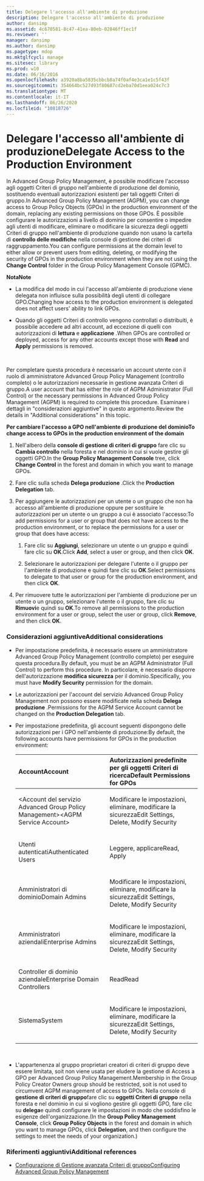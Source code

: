 ```yaml
---
title: Delegare l'accesso all'ambiente di produzione
description: Delegare l'accesso all'ambiente di produzione
author: dansimp
ms.assetid: 4c670581-8c47-41ea-80eb-02846ff1ec1f
ms.reviewer: ''
manager: dansimp
ms.author: dansimp
ms.pagetype: mdop
ms.mktglfcycl: manage
ms.sitesec: library
ms.prod: w10
ms.date: 06/16/2016
ms.openlocfilehash: a3920a8ba5835cbbcb8a74f0af4e3ca1e1c5f43f
ms.sourcegitcommit: 354664bc527d93f80687cd2eba70d1eea024c7c3
ms.translationtype: MT
ms.contentlocale: it-IT
ms.lasthandoff: 06/26/2020
ms.locfileid: "10818726"
---
```

# <span data-ttu-id="6d0c3-103">Delegare l'accesso all'ambiente di produzione</span><span class="sxs-lookup"><span data-stu-id="6d0c3-103">Delegate Access to the Production Environment</span></span>


<span data-ttu-id="6d0c3-104">In Advanced Group Policy Management, è possibile modificare l'accesso agli oggetti Criteri di gruppo nell'ambiente di produzione del dominio, sostituendo eventuali autorizzazioni esistenti per tali oggetti Criteri di gruppo.</span><span class="sxs-lookup"><span data-stu-id="6d0c3-104">In Advanced Group Policy Management (AGPM), you can change access to Group Policy Objects (GPOs) in the production environment of the domain, replacing any existing permissions on those GPOs.</span></span> <span data-ttu-id="6d0c3-105">È possibile configurare le autorizzazioni a livello di dominio per consentire o impedire agli utenti di modificare, eliminare o modificare la sicurezza degli oggetti Criteri di gruppo nell'ambiente di produzione quando non usano la cartella di **controllo delle modifiche** nella console di gestione dei criteri di raggruppamento.</span><span class="sxs-lookup"><span data-stu-id="6d0c3-105">You can configure permissions at the domain level to either allow or prevent users from editing, deleting, or modifying the security of GPOs in the production environment when they are not using the **Change Control** folder in the Group Policy Management Console (GPMC).</span></span>

**<span data-ttu-id="6d0c3-106">Nota</span><span class="sxs-lookup"><span data-stu-id="6d0c3-106">Note</span></span>**  
-   <span data-ttu-id="6d0c3-107">La modifica del modo in cui l'accesso all'ambiente di produzione viene delegata non influisce sulla possibilità degli utenti di collegare GPO.</span><span class="sxs-lookup"><span data-stu-id="6d0c3-107">Changing how access to the production environment is delegated does not affect users' ability to link GPOs.</span></span>

-   <span data-ttu-id="6d0c3-108">Quando gli oggetti Criteri di controllo vengono controllati o distribuiti, è possibile accedere ad altri account, ad eccezione di quelli con autorizzazioni di **lettura** e **applicazione** .</span><span class="sxs-lookup"><span data-stu-id="6d0c3-108">When GPOs are controlled or deployed, access for any other accounts except those with **Read** and **Apply** permissions is removed.</span></span>

 

<span data-ttu-id="6d0c3-109">Per completare questa procedura è necessario un account utente con il ruolo di amministratore Advanced Group Policy Management (controllo completo) o le autorizzazioni necessarie in gestione avanzata Criteri di gruppo.</span><span class="sxs-lookup"><span data-stu-id="6d0c3-109">A user account that has either the role of AGPM Administrator (Full Control) or the necessary permissions in Advanced Group Policy Management (AGPM) is required to complete this procedure.</span></span> <span data-ttu-id="6d0c3-110">Esaminare i dettagli in "considerazioni aggiuntive" in questo argomento.</span><span class="sxs-lookup"><span data-stu-id="6d0c3-110">Review the details in "Additional considerations" in this topic.</span></span>

**<span data-ttu-id="6d0c3-111">Per cambiare l'accesso a GPO nell'ambiente di produzione del dominio</span><span class="sxs-lookup"><span data-stu-id="6d0c3-111">To change access to GPOs in the production environment of the domain</span></span>**

1.  <span data-ttu-id="6d0c3-112">Nell'albero della **console di gestione di criteri di gruppo** fare clic su **Cambia controllo** nella foresta e nel dominio in cui si vuole gestire gli oggetti GPO.</span><span class="sxs-lookup"><span data-stu-id="6d0c3-112">In the **Group Policy Management Console** tree, click **Change Control** in the forest and domain in which you want to manage GPOs.</span></span>

2.  <span data-ttu-id="6d0c3-113">Fare clic sulla scheda **Delega produzione** .</span><span class="sxs-lookup"><span data-stu-id="6d0c3-113">Click the **Production Delegation** tab.</span></span>

3.  <span data-ttu-id="6d0c3-114">Per aggiungere le autorizzazioni per un utente o un gruppo che non ha accesso all'ambiente di produzione oppure per sostituire le autorizzazioni per un utente o un gruppo a cui è associato l'accesso:</span><span class="sxs-lookup"><span data-stu-id="6d0c3-114">To add permissions for a user or group that does not have access to the production environment, or to replace the permissions for a user or group that does have access:</span></span>

    1.  <span data-ttu-id="6d0c3-115">Fare clic su **Aggiungi**, selezionare un utente o un gruppo e quindi fare clic su **OK**.</span><span class="sxs-lookup"><span data-stu-id="6d0c3-115">Click **Add**, select a user or group, and then click **OK**.</span></span>

    2.  <span data-ttu-id="6d0c3-116">Selezionare le autorizzazioni per delegare l'utente o il gruppo per l'ambiente di produzione e quindi fare clic su **OK**.</span><span class="sxs-lookup"><span data-stu-id="6d0c3-116">Select permissions to delegate to that user or group for the production environment, and then click **OK**.</span></span>

4.  <span data-ttu-id="6d0c3-117">Per rimuovere tutte le autorizzazioni per l'ambiente di produzione per un utente o un gruppo, selezionare l'utente o il gruppo, fare clic su **Rimuovi**e quindi su **OK**.</span><span class="sxs-lookup"><span data-stu-id="6d0c3-117">To remove all permissions to the production environment for a user or group, select the user or group, click **Remove**, and then click **OK**.</span></span>

### <span data-ttu-id="6d0c3-118">Considerazioni aggiuntive</span><span class="sxs-lookup"><span data-stu-id="6d0c3-118">Additional considerations</span></span>

-   <span data-ttu-id="6d0c3-119">Per impostazione predefinita, è necessario essere un amministratore Advanced Group Policy Management (controllo completo) per eseguire questa procedura.</span><span class="sxs-lookup"><span data-stu-id="6d0c3-119">By default, you must be an AGPM Administrator (Full Control) to perform this procedure.</span></span> <span data-ttu-id="6d0c3-120">In particolare, è necessario disporre dell'autorizzazione **modifica sicurezza** per il dominio.</span><span class="sxs-lookup"><span data-stu-id="6d0c3-120">Specifically, you must have **Modify Security** permission for the domain.</span></span>

-   <span data-ttu-id="6d0c3-121">Le autorizzazioni per l'account del servizio Advanced Group Policy Management non possono essere modificate nella scheda **Delega produzione** .</span><span class="sxs-lookup"><span data-stu-id="6d0c3-121">Permissions for the AGPM Service Account cannot be changed on the **Production Delegation** tab.</span></span>

-   <span data-ttu-id="6d0c3-122">Per impostazione predefinita, gli account seguenti dispongono delle autorizzazioni per i GPO nell'ambiente di produzione:</span><span class="sxs-lookup"><span data-stu-id="6d0c3-122">By default, the following accounts have permissions for GPOs in the production environment:</span></span>

    <table>
    <colgroup>
    <col width="50%" />
    <col width="50%" />
    </colgroup>
    <thead>
    <tr class="header">
    <th align="left"><span data-ttu-id="6d0c3-123">Account</span><span class="sxs-lookup"><span data-stu-id="6d0c3-123">Account</span></span></th>
    <th align="left"><span data-ttu-id="6d0c3-124">Autorizzazioni predefinite per gli oggetti Criteri di ricerca</span><span class="sxs-lookup"><span data-stu-id="6d0c3-124">Default Permissions for GPOs</span></span></th>
    </tr>
    </thead>
    <tbody>
    <tr class="odd">
    <td align="left"><p><span data-ttu-id="6d0c3-125">&lt;Account del servizio Advanced Group Policy Management&gt;</span><span class="sxs-lookup"><span data-stu-id="6d0c3-125">&lt;AGPM Service Account&gt;</span></span></p></td>
    <td align="left"><p><span data-ttu-id="6d0c3-126">Modificare le impostazioni, eliminare, modificare la sicurezza</span><span class="sxs-lookup"><span data-stu-id="6d0c3-126">Edit Settings, Delete, Modify Security</span></span></p></td>
    </tr>
    <tr class="even">
    <td align="left"><p><span data-ttu-id="6d0c3-127">Utenti autenticati</span><span class="sxs-lookup"><span data-stu-id="6d0c3-127">Authenticated Users</span></span></p></td>
    <td align="left"><p><span data-ttu-id="6d0c3-128">Leggere, applicare</span><span class="sxs-lookup"><span data-stu-id="6d0c3-128">Read, Apply</span></span></p></td>
    </tr>
    <tr class="odd">
    <td align="left"><p><span data-ttu-id="6d0c3-129">Amministratori di dominio</span><span class="sxs-lookup"><span data-stu-id="6d0c3-129">Domain Admins</span></span></p></td>
    <td align="left"><p><span data-ttu-id="6d0c3-130">Modificare le impostazioni, eliminare, modificare la sicurezza</span><span class="sxs-lookup"><span data-stu-id="6d0c3-130">Edit Settings, Delete, Modify Security</span></span></p></td>
    </tr>
    <tr class="even">
    <td align="left"><p><span data-ttu-id="6d0c3-131">Amministratori aziendali</span><span class="sxs-lookup"><span data-stu-id="6d0c3-131">Enterprise Admins</span></span></p></td>
    <td align="left"><p><span data-ttu-id="6d0c3-132">Modificare le impostazioni, eliminare, modificare la sicurezza</span><span class="sxs-lookup"><span data-stu-id="6d0c3-132">Edit Settings, Delete, Modify Security</span></span></p></td>
    </tr>
    <tr class="odd">
    <td align="left"><p><span data-ttu-id="6d0c3-133">Controller di dominio aziendale</span><span class="sxs-lookup"><span data-stu-id="6d0c3-133">Enterprise Domain Controllers</span></span></p></td>
    <td align="left"><p><span data-ttu-id="6d0c3-134">Read</span><span class="sxs-lookup"><span data-stu-id="6d0c3-134">Read</span></span></p></td>
    </tr>
    <tr class="even">
    <td align="left"><p><span data-ttu-id="6d0c3-135">Sistema</span><span class="sxs-lookup"><span data-stu-id="6d0c3-135">System</span></span></p></td>
    <td align="left"><p><span data-ttu-id="6d0c3-136">Modificare le impostazioni, eliminare, modificare la sicurezza</span><span class="sxs-lookup"><span data-stu-id="6d0c3-136">Edit Settings, Delete, Modify Security</span></span></p></td>
    </tr>
    </tbody>
    </table>

     

-   <span data-ttu-id="6d0c3-137">L'appartenenza al gruppo proprietari creatori di criteri di gruppo deve essere limitata, soit non viene usata per eludere la gestione di Access a GPO per Advanced Group Policy Management.</span><span class="sxs-lookup"><span data-stu-id="6d0c3-137">Membership in the Group Policy Creator Owners group should be restricted, soit is not used to circumvent AGPM management of access to GPOs.</span></span> <span data-ttu-id="6d0c3-138">Nella console di **gestione di criteri di gruppo**fare clic su **oggetti Criteri di gruppo** nella foresta e nel dominio in cui si vogliono gestire gli oggetti GPO, fare clic su **delega**e quindi configurare le impostazioni in modo che soddisfino le esigenze dell'organizzazione.</span><span class="sxs-lookup"><span data-stu-id="6d0c3-138">(In the **Group Policy Management Console**, click **Group Policy Objects** in the forest and domain in which you want to manage GPOs, click **Delegation**, and then configure the settings to meet the needs of your organization.)</span></span>

### <span data-ttu-id="6d0c3-139">Riferimenti aggiuntivi</span><span class="sxs-lookup"><span data-stu-id="6d0c3-139">Additional references</span></span>

-   [<span data-ttu-id="6d0c3-140">Configurazione di Gestione avanzata Criteri di gruppo</span><span class="sxs-lookup"><span data-stu-id="6d0c3-140">Configuring Advanced Group Policy Management</span></span>](configuring-advanced-group-policy-management-agpm40.md)

 

 





